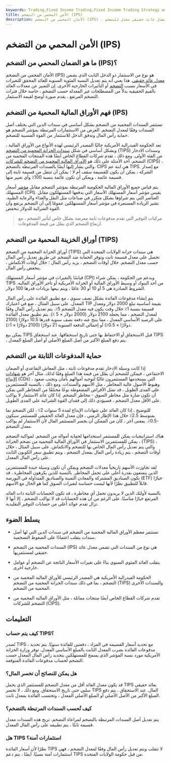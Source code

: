 ```yaml
---
keywords: Trading,Fixed Income Trading,Fixed Income Trading Strategy and Education,Strategy and Education
title: الأمن المحمي من التضخم (IPS)
description: الأمان المحمي من التضخم (IPS) ، الذي تصدره عادة حكومة الولايات المتحدة ، هو نوع من الاستثمار ذو الدخل الثابت الذي يضمن معدل عائد حقيقي معدل للتضخم.
---
```


# الأمن المحمي من التضخم (IPS)
## ما هو الضمان المحمي من التضخم (IPS)؟

الأمان المحمي من التضخم (IPS) هو نوع من الاستثمار ذو الدخل الثابت الذي يضمن [معدل عائد حقيقي](/realrateofreturn). هذا يعني أنه يتم تعديل النسبة المئوية السنوية للعائد المحقق للتغيرات في الأسعار بسبب [التضخم](/inflation) أو التأثيرات الخارجية الأخرى. إن التعبير عن معدلات العائد بالقيم الحقيقية بدلاً من المصطلحات غير المعدلة حسب التضخم ، خاصة خلال فترات التضخم المرتفع ، يقدم صورة أوضح لقيمة الاستثمار.

## فهم الأوراق المالية المحمية من التضخم (IPS)

تستثمر السندات المحمية من التضخم بشكل أساسي في سندات الدين التي يختلف أصل السندات وفقًا لمعدل التضخم. الغرض من الاستثمارات المرتبطة بمؤشر التضخم هو حماية رأس المال وتدفق الدخل للاستثمار من القوة المسببة للتضخم.

تعد الحكومة الفيدرالية الأمريكية حاليًا المصدر الرئيسي لهذه الأنواع من الأوراق المالية ، وبشكل أساسي في شكل [سندات الخزانة المحمية من التضخم](/tips) (TIPS) وسندات الادخار من الفئة الأولى. ومع ذلك ، تقدم شركات القطاع الخاص أيضًا هذه المنتجات المحمية من التضخم. أحد الأمثلة على ذلك هو [الأوراق المالية المحمية من التضخم للشركات](/cils) (CIPS) ، والتي يشار إليها أيضًا بالسندات المرتبطة بالتضخم. CIPS هي ابنة عم TIPS. مع إصدار الشركة ، يمكن أن يكون للقسيمة سقف أم لا ؛ يمكن أن تنتقل من قسيمة ثابتة إلى قسيمة عائمة ، ويمكن أن تكون عائمة بنسبة 100٪ وأي تغيير منها.

يتم قياس جميع الأوراق المالية الحكومية المرتبطة بمؤشر التضخم مقابل [مؤشر](/consumerpriceindex) أسعار المستهلك (CPI). يقيس مؤشر أسعار المستهلك الأسعار التي يدفعها المستهلكون مقابل العناصر التي يتم شراؤها بشكل متكرر في صناعات مثل النقل والغذاء والرعاية الطبية. تشير الزيادة المستمرة في مؤشر أسعار المستهلكين عمومًا إلى أن التضخم يرتفع وأن القوة الشرائية للدولار تنخفض.

> مركبات التوفير التي تقدم مدفوعات ثابتة معرضة بشكل خاص لتأثير التضخم ، مع ارتفاع التضخم الذي يقلل من قيمة المدفوعات.

>

>

>

>

## أوراق الخزينة المحمية من التضخم (TIPS)

أوراق الخزانة المحمية من التضخم (TIPS) هي سندات خزانة الولايات المتحدة التي تحصل على معدل قسيمة ثابت وتوفر الحماية ضد التضخم عن طريق تعديل رأس المال حسب معدل التضخم. خلال أوقات التضخم ، يزيد رأس المال ؛ خلال أوقات الانكماش ، ينخفض رأس المال.

قياسًا بالتغيرات في مؤشر أسعار المستهلك (CPI) وبدعم من الحكومة ، يمكن شراء TIPS من أحد البنوك أو وسيط الأوراق المالية أو الخزانة الأمريكية أو تاجر الأوراق المالية. الشروط الصادرة هي 5 أو 10 أو 30 عامًا ، ويتم بيعها بزيادات قدرها 100 دولار.

يتم إنشاء مدفوعات الفائدة بشكل نصف سنوي ، مع تطبيق الفائدة على رأس المال المعدل. على سبيل المثال ، ضع في اعتبارك TIP بقيمة أساسية تبلغ 2000 دولار ومعدل قسيمة بنسبة 1٪ خلال وقت يكون فيه معدل التضخم 5٪. يتم تعديل رأس المال وفقًا لمعدل التضخم ، مما يجعله 2100 دولار (2000 دولار × 5 ٪). يتم تطبيق معدل الفائدة على الرصيد الأساسي المعدل ، مما ينتج عنه دفعة نصف سنوية قدرها 10.5 دولارًا (2100 دولارًا × 0.5٪) أو إجمالي الدفعة السنوية 21 دولارًا (2100 دولارًا × 1٪).

يمكن بيع TIPS قبل الاستحقاق أو الاحتفاظ بها حتى تاريخ استحقاقها. عند استحقاق TIPS ، يتم دفع المبلغ الأكبر من أصل المبلغ الأصلي أو أصل المبلغ المعدل.

## حماية المدفوعات الثابتة من التضخم

إذا كانت وسيلة الادخار تقدم مدفوعات ثابتة ، مثل المعاش التقاعدي أو الضمان الاجتماعي ، فيمكن للتضخم أن يقلل من قيمة هذا المبلغ وفقًا لذلك. مثال آخر هو [شهادات الإيداع](/certificateofdeposit) (CDs) ، التي يستخدمها المستثمرون غالبًا لتوجيه أموالهم بأمان وتجنب صعود وهبوط الأصول عالية المخاطر ، مثل الأسهم والسندات. ومع ذلك ، بالنسبة للمستثمرين على المدى الطويل ، قد تمثل الأقراص المضغوطة نوعًا مختلفًا من المخاطر التي يمكن أن تكون ضارة مثل مخاطر السوق - مخاطر التضخم. إذا كان عائد الاستثمار لا يواكب على الأقل معدل التضخم ، فسيؤدي ذلك إلى فقدان القوة الشرائية على المدى الطويل.

للتوضيح ، إذا كان العائد على شهادات الإيداع لمدة 5 سنوات 2٪ ، لكن التضخم نما بمتوسط 2.5٪ خلال هذا الإطار الزمني ، فإن معدل العائد الحقيقي للمستثمر سيكون -0.5٪. بمعنى آخر ، كان من الممكن أن يخسر المستثمر المال لأن الاستثمار لم يواكب معدل التضخم.

هناك استراتيجيات يمكن للمستثمر استخدامها لحماية أمواله من التضخم. لمواكبة التضخم ، يمكن للمستثمرين الاستثمار في الأوراق المالية المحمية من تضخم الخزانة (TIPS) ، والتي يتم تعديل رأس المال الخاص بها للتضخم والانكماش. على سبيل المثال ، خلال أوقات التضخم ، يتم زيادة رأس المال بمعدل التضخم ، ويتم تطبيق سعر الكوبون الثابت على رأس المال المعدل.

لقد تجاوزت الأسهم تاريخياً معدلات التضخم ويمكن أن تكون وسيلة جيدة للمستثمرين الذين يتمتعون بقدرة أعلى على تحمل المخاطر. بالنسبة للذين يكرهون المخاطرة ، قد تكون الصناديق المشتركة والمعادن الثمينة والصناديق المتداولة في البورصة (ETF) خيارًا قابلاً للتطبيق نظرًا لأنها ليست حساسة لتغيرات السوق كما هو الحال مع الأسهم.

بالنسبة لأولئك الذين لا يريدون تحمل أي مخاطرة ، قد تكون الحسابات الثابتة ذات العائد المرتفع خيارًا مناسبًا. على الرغم من أن هذه الحسابات قد لا تواكب التضخم ، إلا أنها لا تزال تقدم عوائد أعلى من حسابات التوفير التقليدية.

## يسلط الضوء

- تستثمر معظم الأوراق المالية المحمية من التضخم في سندات الدين التي لها أصل سندات يتقلب اعتمادًا على الضغوط التضخمية.

- السندات المحمية من التضخم (IPS) هي نوع من السندات التي تضمن معدل عائد حقيقي لمستثمريها.

- يتقلب العائد المئوي السنوي بناءً على تغيرات الأسعار الناتجة عن التضخم أو عوامل خارجية أخرى.

- الحكومة الفيدرالية الأمريكية هي المصدر الرئيسي للأوراق المالية المحمية من التضخم ، بما في ذلك سندات الخزانة المحمية من التضخم (TIPS) والسندات الأخرى المحمية من التضخم.

- تقدم شركات القطاع الخاص أيضًا منتجات مماثلة ، مثل الأوراق المالية المحمية من التضخم للشركات (CIPS).

## التعليمات

### كيف يتم حساب TIPS؟

تُصدر TIPS ، مع تحديد أسعار القسيمة في المزاد ، دفعتين للفائدة سنويًا. يتم تحديد مدفوعات الفائدة بضرب المعدل الثابت بالمبلغ الأساسي المعدل. توفر وزارة الخزانة الأمريكية مورد نسبة المؤشر الذي يسمح للمستهلكين بتحديد رأس المال المعدل حسب التضخم لحساب مدفوعات الفائدة المتوقعة.

### هل يمكن للنصائح أن تخسر المال؟

قد يكون معدل العائد أقل من معدل التضخم للمستثمر الذي يحمل TIPS بعائد حقيقي سلبي حتى تاريخ الاستحقاق. ومع ذلك ، لا تخسر TIPS المال. عند الاستحقاق ، يتم دفع المبلغ الأكبر من الأصل الأصلي أو المبلغ الأصلي المعدل ، وتحتسب الفائدة بمعدل ثابت.

### كيف تُحسب السندات المرتبطة بالتضخم؟

يتم تعديل أصل السندات المرتبطة بالتضخم لمراعاة التضخم. تربح هذه السندات معدل قسيمة ثابتًا ، يتم تطبيقه على رأس المال المعدل.

### هل TIPS استثمارات آمنة؟

نظرًا لأن أسعار الفائدة TIPS لا تتقلب ويتم تعديل رأس المال وفقًا لمعدل التضخم ، فهي استثمارات آمنة نسبيًا. أيضًا ، يتم دعم TIPS من قبل حكومة الولايات المتحدة.

